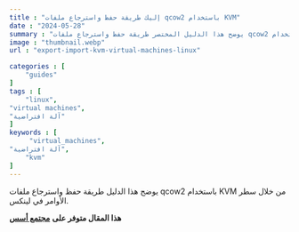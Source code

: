 ```yaml
---
title : "إليك طريقة حفظ واسترجاع ملفات qcow2 باستخدام KVM"
date : "2024-05-28"
summary : "يوضح هذا الدليل المختصر طريقة حفظ واسترجاع ملفات qcow2 باستخدام KVM باستخدام سطر الأوامر في لينكس."
image : "thumbnail.webp"
url : "export-import-kvm-virtual-machines-linux"

categories : [
    "guides"
]
tags : [
    "linux",
"virtual machines",
"آلة افتراضية"
]
keywords : [
     "virtual_machines",
"آلة افتراضية",
    "kvm"
]
---
```


يوضح هذا الدليل طريقة حفظ واسترجاع ملفات qcow2 باستخدام KVM من خلال سطر الأوامر في لينكس.

**هذا المقال متوفر على** [**مجتمع أسس**](https://discourse.aosus.org/t/topic/2412)